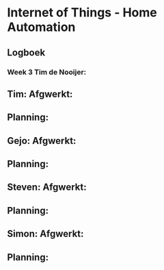 # Internet of Things - Home Automation

## Logboek 

### Week 3 Tim de Nooijer:
Tim:
Afgwerkt:
-
Planning:
-
Gejo:
Afgwerkt:
-
Planning:
-
Steven:
Afgwerkt:
-
Planning:
-
Simon:
Afgwerkt:
-
Planning:
-
